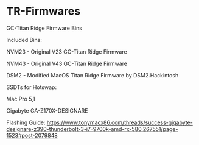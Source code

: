 # TR-Firmwares
GC-Titan Ridge Firmware Bins

Included Bins:

NVM23 - Original V23 GC-Titan Ridge Firmware

NVM43 - Original V43 GC-Titan Ridge Firmware

DSM2 - Modified MacOS Titan Ridge Firmware by DSM2.Hackintosh




SSDTs for Hotswap:

Mac Pro 5,1

Gigabyte GA-Z170X-DESIGNARE


Flashing Guide:
https://www.tonymacx86.com/threads/success-gigabyte-designare-z390-thunderbolt-3-i7-9700k-amd-rx-580.267551/page-1523#post-2079848
